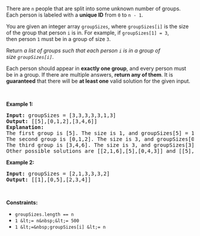 There are `` n `` people&nbsp;that are split into some unknown number of groups. Each person is labeled with a&nbsp;__unique ID__&nbsp;from&nbsp;`` 0 ``&nbsp;to&nbsp;`` n - 1 ``.

You are given an integer array&nbsp;`` groupSizes ``, where `` groupSizes[i] ``&nbsp;is the size of the group that person&nbsp;`` i ``&nbsp;is in. For example, if&nbsp;`` groupSizes[1] = 3 ``, then&nbsp;person&nbsp;`` 1 ``&nbsp;must be in a&nbsp;group of size&nbsp;`` 3 ``.

Return&nbsp;_a list of groups&nbsp;such that&nbsp;each person&nbsp;`` i ``&nbsp;is in a group of size&nbsp;`` groupSizes[i] ``_.

Each person should&nbsp;appear in&nbsp;__exactly one group__,&nbsp;and every person must be in a group. If there are&nbsp;multiple answers, __return any of them__. It is __guaranteed__ that there will be __at least one__ valid solution for the given input.

&nbsp;

__Example 1:__

<pre>
<strong>Input:</strong> groupSizes = [3,3,3,3,3,1,3]
<strong>Output:</strong> [[5],[0,1,2],[3,4,6]]
<b>Explanation:</b> 
The first group is [5]. The size is 1, and groupSizes[5] = 1.
The second group is [0,1,2]. The size is 3, and groupSizes[0] = groupSizes[1] = groupSizes[2] = 3.
The third group is [3,4,6]. The size is 3, and groupSizes[3] = groupSizes[4] = groupSizes[6] = 3.
Other possible solutions are [[2,1,6],[5],[0,4,3]] and [[5],[0,6,2],[4,3,1]].
</pre>

__Example 2:__

<pre>
<strong>Input:</strong> groupSizes = [2,1,3,3,3,2]
<strong>Output:</strong> [[1],[0,5],[2,3,4]]
</pre>

&nbsp;

__Constraints:__

*   `` groupSizes.length == n ``
*   `` 1 &lt;= n&nbsp;&lt;= 500 ``
*   `` 1 &lt;=&nbsp;groupSizes[i] &lt;= n ``